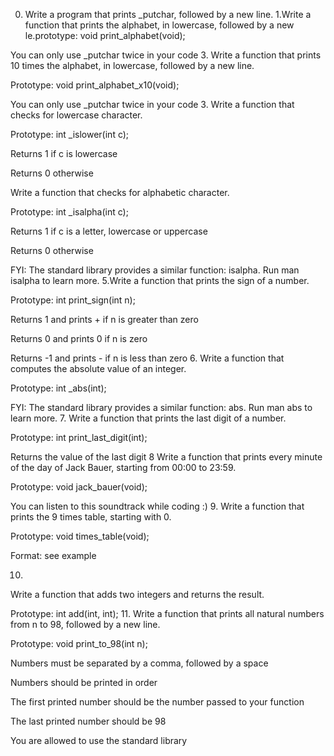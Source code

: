 0. Write a program that prints _putchar, followed by a new line.
1.Write a function that prints the alphabet, in lowercase, followed by a new le.prototype: void print_alphabet(void);

You can only use _putchar twice in your code
3. Write a function that prints 10 times the alphabet, in lowercase, followed by a new line.



Prototype: void print_alphabet_x10(void);

You can only use _putchar twice in your code
3. Write a function that checks for lowercase character.



Prototype: int _islower(int c);

Returns 1 if c is lowercase

Returns 0 otherwise

Write a function that checks for alphabetic character.



Prototype: int _isalpha(int c);

Returns 1 if c is a letter, lowercase or uppercase

Returns 0 otherwise

FYI: The standard library provides a similar function: isalpha. Run man isalpha to learn more.
5.Write a function that prints the sign of a number.



Prototype: int print_sign(int n);

Returns 1 and prints + if n is greater than zero

Returns 0 and prints 0 if n is zero

Returns -1 and prints - if n is less than zero
6.
Write a function that computes the absolute value of an integer.



Prototype: int _abs(int);

FYI: The standard library provides a similar function: abs. Run man abs to learn more.
7.
Write a function that prints the last digit of a number.



Prototype: int print_last_digit(int);

Returns the value of the last digit
8
Write a function that prints every minute of the day of Jack Bauer, starting from 00:00 to 23:59.



Prototype: void jack_bauer(void);

You can listen to this soundtrack while coding :)
9.
Write a function that prints the 9 times table, starting with 0.



Prototype: void times_table(void);

Format: see example

10.
Write a function that adds two integers and returns the result.



Prototype: int add(int, int);
11.
Write a function that prints all natural numbers from n to 98, followed by a new line.



Prototype: void print_to_98(int n);

Numbers must be separated by a comma, followed by a space

Numbers should be printed in order

The first printed number should be the number passed to your function

The last printed number should be 98

You are allowed to use the standard library